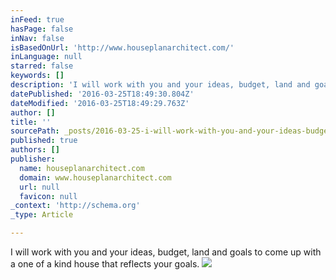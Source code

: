 ```yaml
---
inFeed: true
hasPage: false
inNav: false
isBasedOnUrl: 'http://www.houseplanarchitect.com/'
inLanguage: null
starred: false
keywords: []
description: 'I will work with you and your ideas, budget, land and goals to come up with a one of a kind house that reflects your goals.'
datePublished: '2016-03-25T18:49:30.804Z'
dateModified: '2016-03-25T18:49:29.763Z'
author: []
title: ''
sourcePath: _posts/2016-03-25-i-will-work-with-you-and-your-ideas-budget-land-and-goals.md
published: true
authors: []
publisher:
  name: houseplanarchitect.com
  domain: www.houseplanarchitect.com
  url: null
  favicon: null
_context: 'http://schema.org'
_type: Article

---
```

I will work with you and your ideas, budget, land and goals to come up with a one of a kind house that reflects your goals.
![](http://www.houseplanarchitect.com/style/images/slider/house-plan-architect2.jpg)